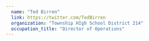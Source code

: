 ```yaml
---
  name: "Ted Birren"
  link: https://twitter.com/TedBirren
  organization: "Township HIgh School District 214"
  occupation_title: "Director of Operations"
---
```

